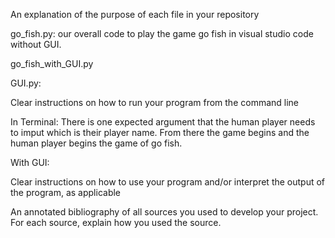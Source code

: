 
An explanation of the purpose of each file in your repository

go_fish.py: our overall code to play the game go fish in visual studio code without GUI. 

go_fish_with_GUI.py

GUI.py: 



Clear instructions on how to run your program from the command line

In Terminal: There is one expected argument that the human player needs to imput which is their player name. From there the game begins and the human player begins the game of go fish.



With GUI: 









Clear instructions on how to use your program and/or interpret the output of the program, as applicable






An annotated bibliography of all sources you used to develop your project. For each source, explain how you used the source.





